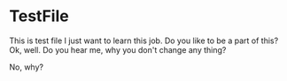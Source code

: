 # TestFile

This is test file
I just want to learn this job.
Do you like to be a part of this?
Ok, well.
Do you hear me, why you don't change any thing?


No, why?

